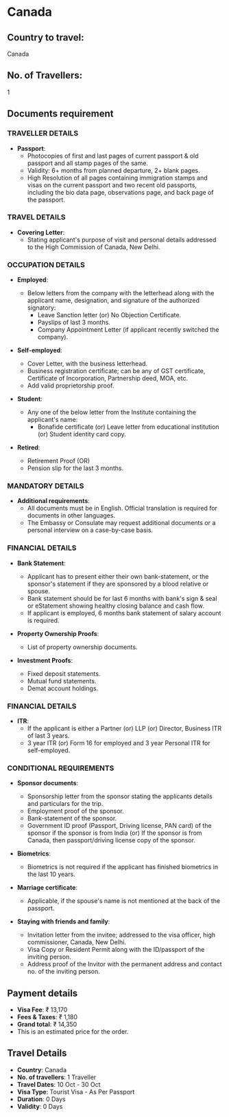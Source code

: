 # Canada

## Country to travel:
Canada

## No. of Travellers:
1

## Documents requirement

### TRAVELLER DETAILS

- **Passport**:
  - Photocopies of first and last pages of current passport & old passport and all stamp pages of the same.
  - Validity: 6+ months from planned departure, 2+ blank pages.
  - High Resolution of all pages containing immigration stamps and visas on the current passport and two recent old passports, including the bio data page, observations page, and back page of the passport.

### TRAVEL DETAILS

- **Covering Letter**:
  - Stating applicant's purpose of visit and personal details addressed to the High Commission of Canada, New Delhi.

### OCCUPATION DETAILS

- **Employed**:
  - Below letters from the company with the letterhead along with the applicant name, designation, and signature of the authorized signatory:
    - Leave Sanction letter (or) No Objection Certificate.
    - Payslips of last 3 months.
    - Company Appointment Letter (if applicant recently switched the company).

- **Self-employed**:
  - Cover Letter, with the business letterhead.
  - Business registration certificate; can be any of GST certificate, Certificate of Incorporation, Partnership deed, MOA, etc.
  - Add valid proprietorship proof.

- **Student**:
  - Any one of the below letter from the Institute containing the applicant's name:
    - Bonafide certificate (or) Leave letter from educational institution (or) Student identity card copy.

- **Retired**:
  - Retirement Proof (OR)
  - Pension slip for the last 3 months.

### MANDATORY DETAILS

- **Additional requirements**:
  - All documents must be in English. Official translation is required for documents in other languages.
  - The Embassy or Consulate may request additional documents or a personal interview on a case-by-case basis.

### FINANCIAL DETAILS

- **Bank Statement**:
  - Applicant has to present either their own bank-statement, or the sponsor's statement if they are sponsored by a blood relative or spouse.
  - Bank statement should be for last 6 months with bank's sign & seal or eStatement showing healthy closing balance and cash flow.
  - If applicant is employed, 6 months bank statement of salary account is required.

- **Property Ownership Proofs**:
  - List of property ownership documents.

- **Investment Proofs**:
  - Fixed deposit statements.
  - Mutual fund statements.
  - Demat account holdings.

### FINANCIAL DETAILS

- **ITR**:
  - If the applicant is either a Partner (or) LLP (or) Director, Business ITR of last 3 years.
  - 3 year ITR (or) Form 16 for employed and 3 year Personal ITR for self-employed.

### CONDITIONAL REQUIREMENTS

- **Sponsor documents**:
  - Sponsorship letter from the sponsor stating the applicants details and particulars for the trip.
  - Employment proof of the sponsor.
  - Bank-statement of the sponsor.
  - Government ID proof (Passport, Driving license, PAN card) of the sponsor if the sponsor is from India (or) If the sponsor is from Canada, then passport/driving license copy of the sponsor.

- **Biometrics**:
  - Biometrics is not required if the applicant has finished biometrics in the last 10 years.

- **Marriage certificate**:
  - Applicable, if the spouse's name is not mentioned at the back of the passport.

- **Staying with friends and family**:
  - Invitation letter from the invitee; addressed to the visa officer, high commissioner, Canada, New Delhi.
  - Visa Copy or Resident Permit along with the ID/passport of the inviting person.
  - Address proof of the Invitor with the permanent address and contact no. of the inviting person.

## Payment details

- **Visa Fee**: ₹ 13,170
- **Fees & Taxes**: ₹ 1,180
- **Grand total**: ₹ 14,350
- This is an estimated price for the order.

## Travel Details

- **Country**: Canada
- **No. of travellers**: 1 Traveller
- **Travel Dates**: 10 Oct - 30 Oct
- **Visa Type**: Tourist Visa - As Per Passport
- **Duration**: 0 Days
- **Validity**: 0 Days
